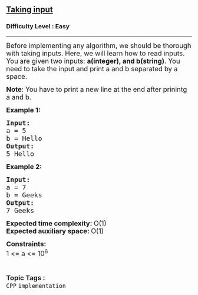 <h2><a href="https://www.geeksforgeeks.org/problems/taking-input/1?page=4&difficulty=School,Basic,Easy&status=unsolved&sortBy=accuracy">Taking input</a></h2><h3>Difficulty Level : Easy</h3><hr><div class="problems_problem_content__Xm_eO"><p><span style="font-size: 18px;">Before implementing any algorithm, we should be thorough with taking inputs. Here, we will learn how to read inputs.<br>You are given two inputs: <strong>a(integer), and b(string)</strong>. You need to take the input and print a and b separated by a space.</span></p>
<p><span style="font-size: 18px;"><strong>Note</strong>: You have to print a new line at the end after prinintg a and b.</span></p>
<p><span style="font-size: 18px;"><strong>Example 1:</strong></span></p>
<pre><span style="font-size: 18px;"><strong>Input:</strong>
a = 5
b = Hello
<strong>Output:
</strong>5 Hello</span></pre>
<p><span style="font-size: 18px;"><strong>Example 2:</strong></span></p>
<pre><span style="font-size: 18px;"><strong>Input:</strong>
a = 7
b = Geeks
<strong>Output:
</strong>7 Geeks</span></pre>
<p><span style="font-size: 18px;"><strong>Expected time complexity: </strong>O(1)<strong><br></strong></span><span style="font-size: 18px;"><strong>Expected auxiliary space: </strong>O(1)</span></p>
<p><span style="font-size: 18px;"><strong>Constraints:</strong><br>1 &lt;= a &lt;= 10<sup>6</sup></span></p></div><br><p><span style=font-size:18px><strong>Topic Tags : </strong><br><code>CPP</code>&nbsp;<code>implementation</code>&nbsp;
